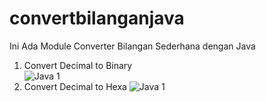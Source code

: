# convertbilanganjava
Ini Ada Module Converter Bilangan Sederhana dengan Java
1) Convert Decimal to Binary  
   ![Java 1](http://septianmulyana.com/assets/Screenshot_21.png)
2) Convert Decimal to Hexa
![Java 1](http://septianmulyana.com/assets/Screenshot_22.png)
